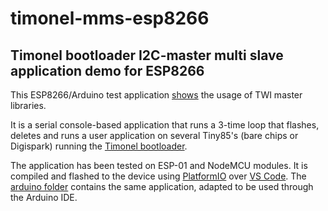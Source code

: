 # timonel-mms-esp8266
## Timonel bootloader I2C-master multi slave application demo for ESP8266

This ESP8266/Arduino test application [shows](https://youtu.be/PM9X1thrdOY) the usage of TWI master libraries.

It is a serial console-based application that runs a 3-time loop that flashes, deletes and runs a user application on several Tiny85's (bare chips or Digispark) running the [Timonel bootloader](https://github.com/casanovg/timonel).

The application has been tested on ESP-01 and NodeMCU modules. It is compiled and flashed to the device using [PlatformIO](http://platformio.org) over [VS Code](http://code.visualstudio.com). The [arduino folder](/arduino/Timonel-MMS-ESP8266) contains the same application, adapted to be used through the Arduino IDE.
